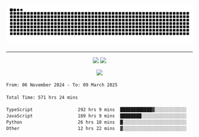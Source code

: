 <div align="center">
  <picture>
      <source
    media="(prefers-color-scheme: dark)"
      srcset="https://raw.githubusercontent.com/platane/snk/output/github-contribution-grid-snake-dark.svg"
      />
    <source
      media="(prefers-color-scheme: light)"
      srcset="https://raw.githubusercontent.com/xct007/xct007/output/github-contribution-grid-snake.svg"
      />
    <img
      alt="Snake"
      src="https://raw.githubusercontent.com/xct007/xct007/output/github-contribution-grid-snake.svg"
      />
  </picture>

</div>

___
<p align="center">
  <img src="https://readme-stats-blush-eta.vercel.app/api/top-langs/?username=xct007&layout=compact" />
  <img src="https://readme-stats-blush-eta.vercel.app/api?username=xct007&show_icons=true&theme=transparent&hide_title=true&include_all_commits=true" />
</p>

<p align="center">
  <img src="https://github-profile-trophy.vercel.app/?username=xct007&no-bg=true&rank=S,SS,SSS,A,AA,AAA,UNKNOWN,SECRET&row=3&title=-Followers,-Stars&margin-w=15&margin-h=15&column=2" />
</p>
<!--START_SECTION:waka-->

```txt
From: 06 November 2024 - To: 09 March 2025

Total Time: 571 hrs 24 mins

TypeScript                 292 hrs 9 mins  ████████████▓░░░░░░░░░░░░   50.05 %
JavaScript                 189 hrs 9 mins  ████████░░░░░░░░░░░░░░░░░   32.40 %
Python                     26 hrs 18 mins  █░░░░░░░░░░░░░░░░░░░░░░░░   04.51 %
Other                      12 hrs 22 mins  ▓░░░░░░░░░░░░░░░░░░░░░░░░   02.12 %
```

<!--END_SECTION:waka-->
